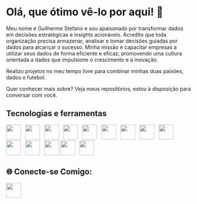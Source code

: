<!DOCTYPE html>
<html lang="pt-br">
<head>
    <meta charset="UTF-8">
    <meta name="viewport" content="width=device-width, initial-scale=1.0">
    <link rel="stylesheet" type='text/css' href="https://cdn.jsdelivr.net/gh/devicons/devicon@latest/devicon.min.css" /> 
</head>
<body>
<h1>Olá, que ótimo vê-lo por aqui! 👋 </h1>
  
Meu nome é Guilherme Stefano e sou apaixonado por transformar dados em decisões estratégicas e insights acionáveis. Acredito que toda organização precisa armazenar, analisar e tomar decisões guiadas por dados para alcançar o sucesso. Minha missão é capacitar empresas a utilizar seus dados de forma eficiente e eficaz, promovendo uma cultura orientada a dados que impulsione o crescimento e a inovação.

Realizo projetos no meu tempo livre para combinar minhas duas paixões, dados e futebol. 

Quer conhecer mais sobre? Veja meus repositórios, estou à disposição para conversar com você. 

  <h2>Tecnologias e ferramentas</h2>
  <div>
      <img src="https://cdn.jsdelivr.net/gh/devicons/devicon@latest/icons/python/python-original.svg" style="height: 40px; width: 40px;"/> &nbsp;
      <img src="https://cdn.jsdelivr.net/gh/devicons/devicon@latest/icons/r/r-original.svg"style="height: 40px; width: 40px;"/> &nbsp;
      <img src="https://cdn.jsdelivr.net/gh/devicons/devicon@latest/icons/numpy/numpy-original.svg" style="height: 40px; width: 40px;"/> &nbsp;
      <img src="https://cdn.jsdelivr.net/gh/devicons/devicon@latest/icons/pandas/pandas-original.svg" style="height: 40px; width: 40px;"/> &nbsp;
      <img src="https://cdn.jsdelivr.net/gh/devicons/devicon@latest/icons/tensorflow/tensorflow-original.svg" style="height: 40px; width: 40px;"/> &nbsp;
      <img src="https://cdn.jsdelivr.net/gh/devicons/devicon@latest/icons/keras/keras-original.svg" style="height: 40px; width: 40px;"/> &nbsp;
      <img src="https://cdn.jsdelivr.net/gh/devicons/devicon@latest/icons/scikitlearn/scikitlearn-original.svg" style="height: 40px; width: 40px;"/> &nbsp;
      <img src="https://cdn.jsdelivr.net/gh/devicons/devicon@latest/icons/mysql/mysql-original.svg" style="height: 40px; width: 40px;"/> &nbsp;
      <img src="https://cdn.jsdelivr.net/gh/devicons/devicon@latest/icons/azuresqldatabase/azuresqldatabase-original.svg" style="height: 40px; width: 40px;"/> &nbsp;
      <img src="https://cdn.jsdelivr.net/gh/devicons/devicon@latest/icons/matplotlib/matplotlib-original-wordmark.svg" style="height: 40px; width: 40px;"/> &nbsp;
      <img src="https://cdn.jsdelivr.net/gh/devicons/devicon@latest/icons/django/django-plain.svg" style="height: 40px; width: 40px;"/> &nbsp;
      <img src="https://cdn.jsdelivr.net/gh/devicons/devicon@latest/icons/docker/docker-original.svg" style="height: 40px; width: 40px;"/>
      <img src="https://cdn.jsdelivr.net/gh/devicons/devicon@latest/icons/selenium/selenium-original.svg" style="height: 40px; width: 40px;"/> &nbsp;
      <img src="https://cdn.jsdelivr.net/gh/devicons/devicon@latest/icons/git/git-original.svg" style="height: 40px; width: 40px;" />      
    </div>
          
  <h2>🌐 Conecte-se Comigo:</h2>
  
  <a href="https://www.linkedin.com/in/guilhermestefano">
    <img src="https://cdn.jsdelivr.net/gh/devicons/devicon@latest/icons/linkedin/linkedin-original.svg" style="height: 40px; width: 40px;" /> 
  </a> 
                           
</body>
</html>
